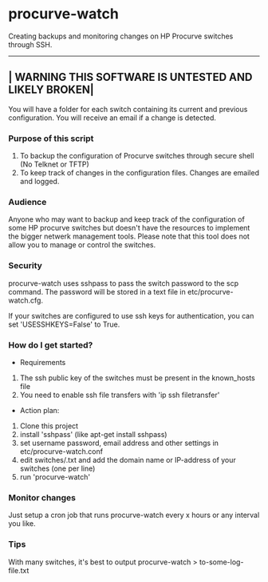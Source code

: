# procurve-watch
Creating backups and monitoring changes on HP Procurve switches through SSH.

------------------------------------------------------
| WARNING THIS SOFTWARE IS UNTESTED AND LIKELY BROKEN|
------------------------------------------------------


You will have a folder for each switch containing its current and previous configuration.
You will receive an email if a change is detected.

### Purpose of this script

1. To backup the configuration of Procurve switches through secure shell (No Telknet or TFTP)
2. To keep track of changes in the configuration files. Changes are emailed and logged.

### Audience

Anyone who may want to backup and keep track of the configuration of some HP procurve
 switches but doesn't have the resources to implement the bigger netwerk management tools. 
Please note that this tool does not allow you to manage or control the switches.

### Security
 
procurve-watch uses sshpass to pass the switch password to the scp command.
The password will be stored in a text file in etc/procurve-watch.cfg. 

If your switches are configured to use ssh keys for authentication, you can set 'USESSHKEYS=False' to True.

### How do I get started?

- Requirements

1. The ssh public key of the switches must be present in the known_hosts file
2. You need to enable ssh file transfers with 'ip ssh filetransfer'

- Action plan:

1. Clone this project
2. install 'sshpass' (like apt-get install sshpass)
3. set username password, email address and other settings in etc/procurve-watch.conf
4. edit switches/<somefilename>.txt and add the domain name or IP-address of your switches (one per line)
5. run 'procurve-watch' 

### Monitor changes

Just setup a cron job that runs procurve-watch every x hours or any interval you like.

### Tips

With many switches, it's best to output procurve-watch > to-some-log-file.txt
